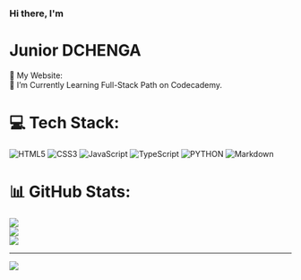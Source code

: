 ### Hi there, I'm
# Junior DCHENGA
🔭 My Website: <br>🌱 I’m Currently Learning Full-Stack Path on Codecademy.

# 💻 Tech Stack:
![HTML5](https://img.shields.io/badge/html5-%23E34F26.svg?style=for-the-badge&logo=html5&logoColor=white)
![CSS3](https://img.shields.io/badge/css3-%231572B6.svg?style=for-the-badge&logo=css3&logoColor=white)
![JavaScript](https://img.shields.io/badge/javascript-%23323330.svg?style=for-the-badge&logo=javascript&logoColor=%23F7DF1E)
![TypeScript](https://img.shields.io/badge/typescript-%23007ACC.svg?style=for-the-badge&logo=typescript&logoColor=white)
![PYTHON](https://img.shields.io/badge/python-%2320232a.svg?style=for-the-badge&logo=graphql&logoColor=white)
![Markdown](https://img.shields.io/badge/markdown-%23000000.svg?style=for-the-badge&logo=markdown&logoColor=white)

# 📊 GitHub Stats:
![](https://github-readme-stats.vercel.app/api?username=jrdchenga&theme=dark&hide_border=false&include_all_commits=false&count_private=false)<br/>
![](https://github-readme-streak-stats.herokuapp.com/?user=jrdchenga&theme=dark&hide_border=false)<br/>
![](https://github-readme-stats.vercel.app/api/top-langs/?username=jrdchenga&theme=dark&hide_border=false&include_all_commits=false&count_private=false&layout=compact)

---
[![](https://visitcount.itsvg.in/api?id=Korabi123&icon=0&color=4)](https://visitcount.itsvg.in)

<!-- Proudly created with GPRM ( https://gprm.itsvg.in ) -->
